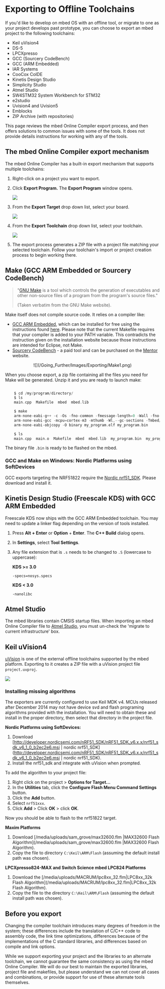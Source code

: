 # Exporting to Offline Toolchains

If you'd like to develop on mbed OS with an offline tool, or migrate to one as your project develops past prototype, you can choose to export an mbed project to the following toolchains:

* Keil uVision4
* DS-5
* LPCXpresso
* GCC (Sourcery CodeBench)
* GCC (ARM Embedded)
* IAR Systems
* CooCox CoIDE
* Kinetis Design Studio
* Simplicity Studio
* Atmel Studio
* SW4STM32 System Workbench for STM32
* e2studio
* Uvision4 and Uvision5
* Emblocks
* ZIP Archive (with repositories)

This page reviews the mbed Online Compiler export process, and then offers solutions to common issues with some of the tools. It does not provide details instructions for working with any of the tools.

## The mbed Online Compiler export mechanism

The mbed Online Compiler has a built-in export mechanism that supports multiple toolchains:

1. Right-click on a project you want to export.

1. Click **Export Program.** The **Export Program** window opens.

	<span class="images">![](Images/export_menu.png)</span>

1. From the **Export Target** drop down list, select your board.

	<span class="images">![](Images/select_target.png)</span>

1. From the **Export Toolchain** drop down list, select your toolchain.

	<span class="images">![](Images/select_toolchain.png)</span>

1. The export process generates a ZIP file with a project file matching your selected toolchain. Follow your toolchain's import or project creation process to begin working there.





## Make (GCC ARM Embedded or Sourcery CodeBench)

> "[GNU Make](http://www.gnu.org/software/make/) is a tool which controls the generation of executables and other non-source files of a program from the program's source files."
> 
>(Taken verbatim from the GNU Make website).

Make itself does not compile source code. It relies on a compiler like:

* [GCC ARM Embedded](https://launchpad.net/gcc-arm-embedded), which can be installed for free using the instructions found [here](http://gnuarmeclipse.livius.net/blog/toolchain-install/). Please note that the current Makefile requires that your compiler is added to your PATH variable. This contradicts the instruction given on the installation website because those instructions are intended for Eclipse, not Make.
* [Sourcery CodeBench](http://www.mentor.com/embedded-software/sourcery-tools/sourcery-codebench/overview/) - a paid tool and can be purchased on the [Mentor](http://www.mentor.com/) website. 

<span style="text-align:center; display:block;">
![](/Going_Further/Images/Exporting/Make1.png)
</span>

When you choose export, a zip file containing all the files you need for Make will be generated. Unzip it and you are ready to launch make:

```c

	$ cd /my/program/directory/
	$ ls
	main.cpp  Makefile  mbed  mbed.lib

	$ make
	arm-none-eabi-g++ -c -Os -fno-common -fmessage-length=0 -Wall -fno-exceptions -mcpu=cortex-m3 -mthumb -ffunction-sections -fdata-sections  -DTARGET_LPC1768 -	DTOOLCHAIN_GCC_CS -DNDEBUG -std=gnu++98 -I./mbed -I./mbed/LPC1768 -I./mbed/LPC1768/GCC_CS  -o main.o main.cpp
	arm-none-eabi-gcc -mcpu=cortex-m3 -mthumb -Wl,--gc-sections -Tmbed/LPC1768/GCC_CS/LPC1768.ld -L./mbed -L./mbed/LPC1768 -L./mbed/LPC1768/GCC_CS  -o 	my_program.elf main.o mbed/LPC1768/GCC_CS/startup_LPC17xx.o mbed/LPC1768/GCC_CS/sys.o mbed/LPC1768/GCC_CS/cmsis_nvic.o mbed/LPC1768/GCC_CS/c	ore_cm3.o mbed/LPC1768/GCC_CS/system_LPC17xx.o -lmbed -lcapi -lstdc++ -lsupc++ -lm -lc -lgcc -lmbed -lcapi -lstdc++ -lsupc++ -lm -lc -lgcc
	arm-none-eabi-objcopy -O binary my_program.elf my_program.bin

	$ ls
	main.cpp  main.o  Makefile  mbed  mbed.lib  my_program.bin  my_program.elf
```

The binary file ``.bin`` is ready to be flashed on the mbed.

### GCC and Make on Windows: Nordic Platforms using SoftDevices
	
GCC exports targeting the NRF51822 require the [Nordic nrf51_SDK](http://developer.nordicsemi.com/nRF51_SDK/nRF51_SDK_v6.x.x/nrf51_sdk_v6_1_0_b2ec2e6.msi). Please download and install it.

## Kinetis Design Studio (Freescale KDS) with GCC ARM Embedded

Freescale KDS now ships with the GCC ARM Embedded toolchain. You may need to update a linker flag depending on the version of tools installed. 

1. Press **Alt + Enter** or **Option** + **Enter**. The **C++ Build** dialog opens.
1. In **Settings**, select **Tool Settings**.
1. Any file extension that is ``.s`` needs to be changed to ``.S`` (lowercase to uppercase):
	
	__KDS >= 3.0__

	``-specs=nosys.specs``

	__KDS < 3.0__

	``-nanolibc``



## Atmel Studio

The mbed libraries contain CMSIS startup files. When importing an mbed Online Compiler file to [Atmel Studio](http://www.atmel.com/Microsite/atmel-studio/), you must un-check the 'migrate to current infrastructure' box.


## Keil uVision4


[uVision](http://www.keil.com/uvision|) is one of the external offline toolchains supported by the mbed platform. Exporting to it creates a ZIP file with a uVision project file ``project.uvproj``.

<span class="images">![](Images/uVision.png)</span>

### Installing missing algorithms

The exporters are currently configured to use Keil MDK v4. MCUs released after December 2014 may not have device svd and flash programing algorithms provided with the installation. You will need to obtain these and install in the proper directory, then select that directory in the project file.

__Nordic Platforms using SoftDevices:__

1. Download [http://developer.nordicsemi.com/nRF51_SDK/nRF51_SDK_v6.x.x/nrf51_sdk_v6_1_0_b2ec2e6.msi | nordic nrf51_SDK](http://developer.nordicsemi.com/nRF51_SDK/nRF51_SDK_v6.x.x/nrf51_sdk_v6_1_0_b2ec2e6.msi | nordic nrf51_SDK).
1. Install the nrf51_sdk and integrate with uVision when prompted.

To add the algorithm to your project file:
	
1. Right click on the project > **Options for Target...**
1. In the **Utilities** tab, click the **Configure Flash Menu Command Settings** button.
1. Click the **Add** button.
1. Select ``nrf51xxx``.
1. Click **Add** > Click **OK** > click **OK**. 

Now you should be able to flash to the nrf51822 target.

__Maxim Platforms__

1. Download [/media/uploads/sam_grove/max32600.flm |MAX32600 Flash Algorithm](/media/uploads/sam_grove/max32600.flm |MAX32600 Flash Algorithm).
1. Copy the file to directory ``C:\Keil\ARM\Flash`` (assuming the default install path was chosen).

__LPCXpresso824-MAX and Switch Science mbed LPC824 Platforms__

1. Download the [/media/uploads/MACRUM/lpc8xx_32.flm|LPC8xx_32k Flash Algorithm](/media/uploads/MACRUM/lpc8xx_32.flm|LPC8xx_32k Flash Algorithm).
1. Copy the file to the directory ``C:\Keil\ARM\Flash`` (assuming the default install path was chosen).

## Before you export

Changing the compiler toolchain introduces many degrees of freedom in the system; these differences include the translation of C/C++ code to assembly code, the link time optimizations, differences because of the implementations of the C standard libraries, and differences based on compile and link options.

While we support exporting your project and the libraries to an alternate toolchain, we cannot guarantee the same consistency as using the mbed Online Compiler. We will do our best to maintain the exported libraries, project file and makefiles, but please understand we can not cover all cases and combinations, or provide support for use of these alternate tools themselves.
